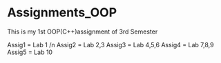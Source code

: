 # Assignments_OOP
This is my 1st OOP(C++)assignment of 3rd Semester

Assig1 = Lab 1 /n
Assig2 = Lab 2,3
Assig3 = Lab 4,5,6
Assig4 = Lab 7,8,9
Assig5 = Lab 10
